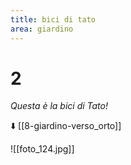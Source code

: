 ```yaml
---
title: bici di tato
area: giardino
---
```

# 2
_Questa è la bici di Tato!_

⬇️ [[8-giardino-verso_orto]]

![[foto_124.jpg]]

